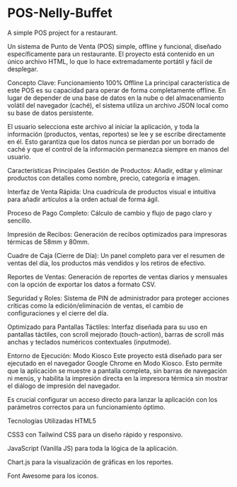 # POS-Nelly-Buffet
A simple POS project for a restaurant.

Un sistema de Punto de Venta (POS) simple, offline y funcional, diseñado específicamente para un restaurante. El proyecto está contenido en un único archivo HTML, lo que lo hace extremadamente portátil y fácil de desplegar.

Concepto Clave: Funcionamiento 100% Offline
La principal característica de este POS es su capacidad para operar de forma completamente offline. En lugar de depender de una base de datos en la nube o del almacenamiento volátil del navegador (caché), el sistema utiliza un archivo JSON local como su base de datos persistente.

El usuario selecciona este archivo al iniciar la aplicación, y toda la información (productos, ventas, reportes) se lee y se escribe directamente en él. Esto garantiza que los datos nunca se pierdan por un borrado de caché y que el control de la información permanezca siempre en manos del usuario.

Características Principales
Gestión de Productos: Añadir, editar y eliminar productos con detalles como nombre, precio, categoría e imagen.

Interfaz de Venta Rápida: Una cuadrícula de productos visual e intuitiva para añadir artículos a la orden actual de forma ágil.

Proceso de Pago Completo: Cálculo de cambio y flujo de pago claro y sencillo.

Impresión de Recibos: Generación de recibos optimizados para impresoras térmicas de 58mm y 80mm.

Cuadre de Caja (Cierre de Día): Un panel completo para ver el resumen de ventas del día, los productos más vendidos y los retiros de efectivo.

Reportes de Ventas: Generación de reportes de ventas diarios y mensuales con la opción de exportar los datos a formato CSV.

Seguridad y Roles: Sistema de PIN de administrador para proteger acciones críticas como la edición/eliminación de ventas, el cambio de configuraciones y el cierre del día.

Optimizado para Pantallas Táctiles: Interfaz diseñada para su uso en pantallas táctiles, con scroll mejorado (touch-action), barras de scroll más anchas y teclados numéricos contextuales (inputmode).

Entorno de Ejecución: Modo Kiosco
Este proyecto está diseñado para ser ejecutado en el navegador Google Chrome en Modo Kiosco. Esto permite que la aplicación se muestre a pantalla completa, sin barras de navegación ni menús, y habilita la impresión directa en la impresora térmica sin mostrar el diálogo de impresión del navegador.

Es crucial configurar un acceso directo para lanzar la aplicación con los parámetros correctos para un funcionamiento óptimo.

Tecnologías Utilizadas
HTML5

CSS3 con Tailwind CSS para un diseño rápido y responsivo.

JavaScript (Vanilla JS) para toda la lógica de la aplicación.

Chart.js para la visualización de gráficas en los reportes.

Font Awesome para los iconos.
